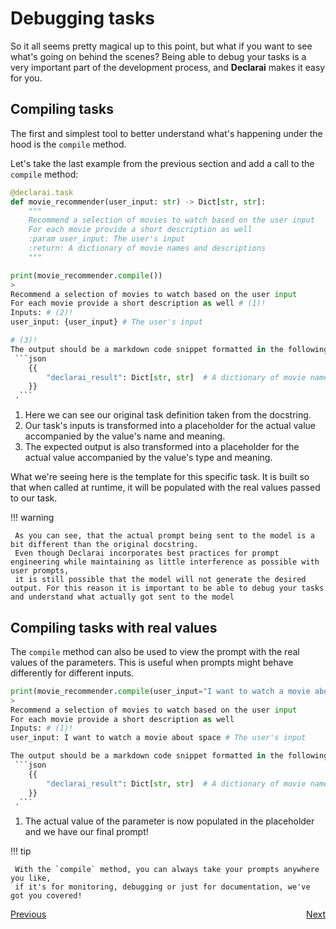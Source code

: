 # Debugging tasks

So it all seems pretty magical up to this point, but what if you want to see what's going on behind the scenes?
Being able to debug your tasks is a very important part of the development process, and **Declarai** makes it easy for you.

## Compiling tasks
The first and simplest tool to better understand what's happening under the hood is the `compile` method.

Let's take the last example from the previous section and add a call to the `compile` method:
```python
@declarai.task
def movie_recommender(user_input: str) -> Dict[str, str]:
    """
    Recommend a selection of movies to watch based on the user input
    For each movie provide a short description as well
    :param user_input: The user's input
    :return: A dictionary of movie names and descriptions
    """
```
```python
print(movie_recommender.compile())
> 
Recommend a selection of movies to watch based on the user input 
For each movie provide a short description as well # (1)! 
Inputs: # (2)!
user_input: {user_input} # The user's input 

# (3)!
The output should be a markdown code snippet formatted in the following schema, including the leading and trailing '```json' and '```': 
 ```json
    {{
        "declarai_result": Dict[str, str]  # A dictionary of movie names and descriptions
    }}
 .```
```

1. Here we can see our original task definition taken from the docstring.
2. Our task's inputs is transformed into a placeholder for the actual value accompanied by the value's name and meaning.
3. The expected output is also transformed into a placeholder for the actual value accompanied by the value's type and meaning.

What we're seeing here is the template for this specific task. It is built so that when called at runtime, 
it will be populated with the real values passed to our task.

!!! warning

     As you can see, that the actual prompt being sent to the model is a bit different than the original docstring.
     Even though Declarai incorporates best practices for prompt engineering while maintaining as little interference as possible with user prompts, 
     it is still possible that the model will not generate the desired output. For this reason it is important to be able to debug your tasks and understand what actually got sent to the model

## Compiling tasks with real values
The `compile` method can also be used to view the prompt with the real values of the parameters.
This is useful when prompts might behave differently for different inputs.

```python
print(movie_recommender.compile(user_input="I want to watch a movie about space"))
> 
Recommend a selection of movies to watch based on the user input 
For each movie provide a short description as well 
Inputs: # (1)! 
user_input: I want to watch a movie about space # The user's input 

The output should be a markdown code snippet formatted in the following schema, including the leading and trailing '```json' and '```': 
 ```json
    {{
        "declarai_result": Dict[str, str]  # A dictionary of movie names and descriptions
    }}
 .```
```

1. The actual value of the parameter is now populated in the placeholder and we have our final prompt!


!!! tip

     With the `compile` method, you can always take your prompts anywhere you like, 
     if it's for monitoring, debugging or just for documentation, we've got you covered!


<div style="display: flex; justify-content: space-between;">
    <a href="../controlling-task-behavior" class="md-button">
        Previous <i class="fas fa-arrow-left"></i>
    </a>
    <a href="../recap" class="md-button">
        Next <i class="fas fa-arrow-right"></i>
    </a>
</div>
